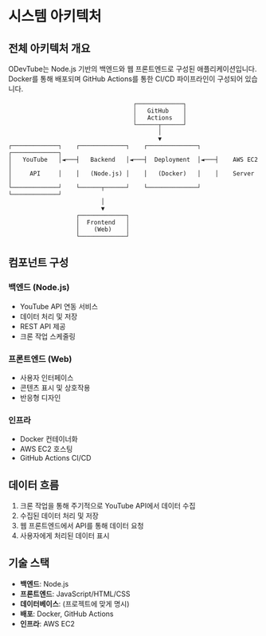# 시스템 아키텍처

## 전체 아키텍처 개요

ODevTube는 Node.js 기반의 백엔드와 웹 프론트엔드로 구성된 애플리케이션입니다. Docker를 통해 배포되며 GitHub Actions를 통한 CI/CD 파이프라인이 구성되어 있습니다.

```
                                   ┌─────────────┐
                                   │   GitHub    │
                                   │   Actions   │
                                   └──────┬──────┘
                                          │
                                          ▼
┌─────────────┐    ┌─────────────┐    ┌──────────────┐    ┌─────────────┐
│   YouTube   │◄───┤   Backend   │◄───┤  Deployment  │◄───┤    AWS EC2   │
│     API     │    │   (Node.js) │    │   (Docker)   │    │    Server    │
└─────────────┘    └──────┬──────┘    └──────────────┘    └─────────────┘
                          │
                          ▼
                   ┌─────────────┐
                   │  Frontend   │
                   │    (Web)    │
                   └─────────────┘
```

## 컴포넌트 구성

### 백엔드 (Node.js)
- YouTube API 연동 서비스
- 데이터 처리 및 저장
- REST API 제공
- 크론 작업 스케줄링

### 프론트엔드 (Web)
- 사용자 인터페이스
- 콘텐츠 표시 및 상호작용
- 반응형 디자인

### 인프라
- Docker 컨테이너화
- AWS EC2 호스팅
- GitHub Actions CI/CD

## 데이터 흐름

1. 크론 작업을 통해 주기적으로 YouTube API에서 데이터 수집
2. 수집된 데이터 처리 및 저장
3. 웹 프론트엔드에서 API를 통해 데이터 요청
4. 사용자에게 처리된 데이터 표시

## 기술 스택

- **백엔드**: Node.js
- **프론트엔드**: JavaScript/HTML/CSS
- **데이터베이스**: (프로젝트에 맞게 명시)
- **배포**: Docker, GitHub Actions
- **인프라**: AWS EC2
